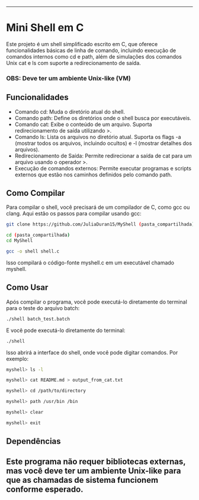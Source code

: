 -----------------------------------------------------------------------------------------------------------------------------
# Mini Shell em C
Este projeto é um shell simplificado escrito em C, que oferece funcionalidades básicas de linha de comando, incluindo execução de comandos internos como cd e path, além de simulações dos comandos Unix cat e ls com suporte a redirecionamento de saída.
### OBS: Deve ter um ambiente Unix-like (VM)
## Funcionalidades
- Comando cd: Muda o diretório atual do shell.
- Comando path: Define os diretórios onde o shell busca por executáveis.
- Comando cat: Exibe o conteúdo de um arquivo. Suporta redirecionamento de saída utilizando >.
- Comando ls: Lista os arquivos no diretório atual. Suporta os flags -a (mostrar todos os arquivos, incluindo ocultos) e -l (mostrar detalhes dos arquivos).
- Redirecionamento de Saída: Permite redirecionar a saída de cat para um arquivo usando o operador >.
- Execução de comandos externos: Permite executar programas e scripts externos que estão nos caminhos definidos pelo comando path.
## Como Compilar
Para compilar o shell, você precisará de um compilador de C, como gcc ou clang. Aqui estão os passos para compilar usando gcc:

```bash
git clone https://github.com/JuliaDuran15/MyShell (pasta_compartilhada)
```
```bash
cd (pasta_compartilhada)
cd MyShell
```

```bash
gcc -o shell shell.c
```
Isso compilará o código-fonte myshell.c em um executável chamado myshell.

## Como Usar
Após compilar o programa, você pode executá-lo diretamente do terminal para o teste do arquivo batch:

```bash
./shell batch_test.batch
```
E você pode executá-lo diretamente do terminal:

```bash
./shell
```
Isso abrirá a interface do shell, onde você pode digitar comandos. Por exemplo:

```bash
myshell> ls -l
```
```bash
myshell> cat README.md > output_from_cat.txt
```
```bash
myshell> cd /path/to/directory
```
```bash
myshell> path /usr/bin /bin
```
```bash
myshell> clear
```
```bash
myshell> exit
```
## Dependências 
Este programa não requer bibliotecas externas, mas você deve ter um ambiente Unix-like para que as chamadas de sistema funcionem conforme esperado.
-----------------------------------------------------------------------------------------------------------------------------
